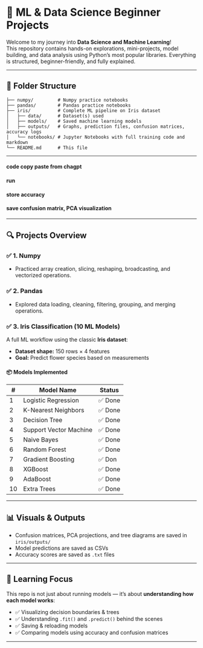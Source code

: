 # 🌱 ML & Data Science Beginner Projects

Welcome to my journey into **Data Science and Machine Learning**!  
This repository contains hands-on explorations, mini-projects, model building, and data analysis using Python’s most popular libraries. Everything is structured, beginner-friendly, and fully explained.

---

## 📁 Folder Structure

```
├── numpy/         # Numpy practice notebooks
├── pandas/        # Pandas practice notebooks
├── iris/          # Complete ML pipeline on Iris dataset
│   ├── data/      # Dataset(s) used
│   ├── models/    # Saved machine learning models
│   ├── outputs/   # Graphs, prediction files, confusion matrices, accuracy logs
│   └── notebooks/ # Jupyter Notebooks with full training code and markdown
└── README.md      # This file
```

---

#### code copy paste from chagpt
#### run
#### store accuracy
#### save confusion matrix, PCA visualization

---

## 🔍 Projects Overview

### ✅ 1. Numpy
- Practiced array creation, slicing, reshaping, broadcasting, and vectorized operations.

### ✅ 2. Pandas
- Explored data loading, cleaning, filtering, grouping, and merging operations.

### ✅ 3. Iris Classification (10 ML Models)
A full ML workflow using the classic **Iris dataset**:

- **Dataset shape:** 150 rows × 4 features
- **Goal:** Predict flower species based on measurements

#### 📦 Models Implemented

| #  | Model Name             | Status   |
|----|------------------------|----------|
| 1  | Logistic Regression    | ✅ Done  |
| 2  | K-Nearest Neighbors    | ✅ Done  |
| 3  | Decision Tree          | ✅ Done  |
| 4  | Support Vector Machine | ✅ Done  |
| 5  | Naive Bayes            | ✅ Done  |
| 6  | Random Forest          | ✅ Done  |
| 7  | Gradient Boosting      | ✅ Don   |
| 8  | XGBoost                | ✅ Done  |
| 9  | AdaBoost               | ✅ Done  |
| 10 | Extra Trees            | ✅ Done  |

---

## 📊 Visuals & Outputs

- Confusion matrices, PCA projections, and tree diagrams are saved in `iris/outputs/`
- Model predictions are saved as CSVs
- Accuracy scores are saved as `.txt` files

---

## 🧠 Learning Focus

This repo is not just about running models — it’s about **understanding how each model works**:

- ✅ Visualizing decision boundaries & trees
- ✅ Understanding `.fit()` and `.predict()` behind the scenes
- ✅ Saving & reloading models
- ✅ Comparing models using accuracy and confusion matrices

---

